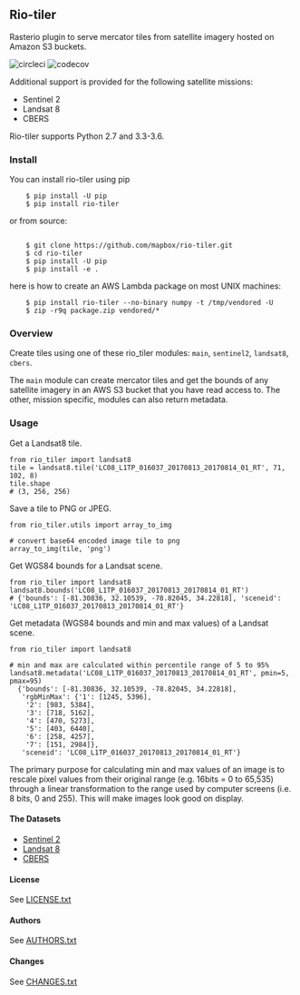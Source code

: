 ## Rio-tiler

Rasterio plugin to serve mercator tiles from satellite imagery hosted on Amazon S3 buckets.

![circleci][circleci_img]
![codecov][codecov_img]

[circleci_img]: https://circleci.com/gh/mapbox/rio-tiler.svg?style=svg&circle-token=b78bc1a238c21046a855a9c80b441a8f2f9a4478
[codecov_img]: https://codecov.io/gh/mapbox/rio-tiler/branch/master/graph/badge.svg?token=zuHupC20cG

Additional support is provided for the following satellite missions: 

* Sentinel 2
* Landsat 8
* CBERS

Rio-tiler supports Python 2.7 and 3.3-3.6.

### Install

You can install rio-tiler using pip

```
    $ pip install -U pip
    $ pip install rio-tiler
```

or from source:

```

    $ git clone https://github.com/mapbox/rio-tiler.git
    $ cd rio-tiler
    $ pip install -U pip
    $ pip install -e .

```

here is how to create an AWS Lambda package on most UNIX machines:

```
    $ pip install rio-tiler --no-binary numpy -t /tmp/vendored -U
    $ zip -r9q package.zip vendored/*
```

### Overview

Create tiles using one of these rio_tiler modules: `main`, `sentinel2`, `landsat8`, `cbers`. 

The `main` module can create mercator tiles and get the bounds of any satellite imagery in an AWS S3 bucket that you have read access to. The other, mission specific, modules can also return metadata. 

### Usage

Get a Landsat8 tile.

```
from rio_tiler import landsat8
tile = landsat8.tile('LC08_L1TP_016037_20170813_20170814_01_RT', 71, 102, 8)
tile.shape
# (3, 256, 256)
```
	
Save a tile to PNG or JPEG.

```
from rio_tiler.utils import array_to_img

# convert base64 encoded image tile to png
array_to_img(tile, 'png')
```

Get WGS84 bounds for a Landsat scene.

```
from rio_tiler import landsat8
landsat8.bounds('LC08_L1TP_016037_20170813_20170814_01_RT')
# {'bounds': [-81.30836, 32.10539, -78.82045, 34.22818], 'sceneid': 'LC08_L1TP_016037_20170813_20170814_01_RT'}
```

Get metadata (WGS84 bounds and min and max values) of a Landsat scene.

```
from rio_tiler import landsat8

# min and max are calculated within percentile range of 5 to 95%
landsat8.metadata('LC08_L1TP_016037_20170813_20170814_01_RT', pmin=5, pmax=95)
  {'bounds': [-81.30836, 32.10539, -78.82045, 34.22818],
   'rgbMinMax': {'1': [1245, 5396],
    '2': [983, 5384],
    '3': [718, 5162],
    '4': [470, 5273],
    '5': [403, 6440],
    '6': [258, 4257],
    '7': [151, 2984]},
   'sceneid': 'LC08_L1TP_016037_20170813_20170814_01_RT'}
```

The primary purpose for calculating min and max values of an image is to rescale pixel values from their original range (e.g. 16bits = 0 to 65,535) through a linear transformation to the range used by computer screens (i.e. 8 bits, 0 and 255). This will make images look good on display.

#### The Datasets

* [Sentinel 2](http://sentinel-pds.s3-website.eu-central-1.amazonaws.com)
* [Landsat 8](https://aws.amazon.com/fr/public-datasets/landsat) 
* [CBERS](https://aws.amazon.com/blogs/publicsector/the-china-brazil-earth-resources-satellite-mission/)

#### License

See [LICENSE.txt](LICENSE.txt)

#### Authors

See [AUTHORS.txt](AUTHORS.txt)

#### Changes

See [CHANGES.txt](CHANGES.txt)

